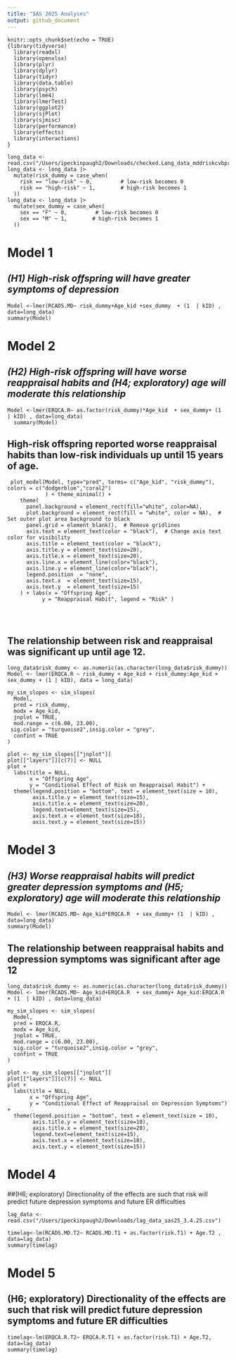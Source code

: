 ```yaml
---
title: "SAS 2025 Analyses"
output: github_document
---
```


```{r setup, include=FALSE}
knitr::opts_chunk$set(echo = TRUE)
{library(tidyverse)
  library(readxl)
  library(openxlsx)
  library(plyr)
  library(dplyr)
  library(tidyr)
  library(data.table)
  library(psych)
  library(lme4)
  library(lmerTest)
  library(ggplot2)
  library(sjPlot)
  library(sjmisc)
  library(performance)
  library(effects)
  library(interactions)
}
```

```{r, echo=FALSE}
long_data <- read.csv("/Users/ipeckinpaugh2/Downloads/checked.Long_data_mddriskcvbproject02.10.25.csv")
long_data <- long_data |> 
  mutate(risk_dummy = case_when(
    risk == "low-risk" ~ 0,         # low-risk becomes 0
    risk == "high-risk" ~ 1,        # high-risk becomes 1
  )) 
long_data <- long_data |> 
  mutate(sex_dummy = case_when(
    sex == "F" ~ 0,         # low-risk becomes 0
    sex == "M" ~ 1,        # high-risk becomes 1
  )) 
```
# Model 1
## _(H1) High-risk offspring will have greater symptoms of depression_
```{r, echo=FALSE}
Model <-lmer(RCADS.MD~ risk_dummy+Age_kid +sex_dummy  + (1  | kID) , data=long_data)
summary(Model)
```

# Model 2
## _(H2) High-risk offspring will have worse reappraisal habits and (H4; exploratory) age will moderate this relationship_
```{r, echo=FALSE}
Model <-lmer(ERQCA.R~ as.factor(risk_dummy)*Age_kid  + sex_dummy+ (1  | kID) , data=long_data) 
  summary(Model)
```

## High-risk offspring reported worse reappraisal habits than low-risk individuals up until 15 years of age.
```{r, echo=FALSE, warning=FALSE}
 plot_model(Model, type="pred", terms= c("Age_kid", "risk_dummy"), colors = c("dodgerblue","coral2")
            ) + theme_minimal() +
    theme(
      panel.background = element_rect(fill="white", color=NA),
      plot.background = element_rect(fill = "white", color = NA),  # Set outer plot area background to black
      panel.grid = element_blank(),  # Remove gridlines
      axis.text = element_text(color = "black"),  # Change axis text color for visibility
      axis.title = element_text(color = "black"),
      axis.title.y = element_text(size=20),
      axis.title.x = element_text(size=20),
      axis.line.x = element_line(color="black"),
      axis.line.y = element_line(color="black"),
      legend.position  = "none",
      axis.text.x  = element_text(size=15),
      axis.text.y  = element_text(size=15)
    ) + labs(x = "Offspring Age",
           y = "Reappraisal Habit", legend = "Risk" ) 
  
```
<br>

## The relationship between risk and reappraisal was significant up until age 12.
```{r, echo=FALSE, warning=FALSE}
long_data$risk_dummy <- as.numeric(as.character(long_data$risk_dummy))
Model <- lmer(ERQCA.R ~ risk_dummy + Age_kid + risk_dummy:Age_kid + sex_dummy + (1 | kID), data = long_data)

my_sim_slopes <- sim_slopes(
  Model,
  pred = risk_dummy,
  modx = Age_kid,
  jnplot = TRUE,
  mod.range = c(6.00, 23.00),
 sig.color = "turquoise2",insig.color = "grey",
  confint = TRUE
)

plot <- my_sim_slopes[["jnplot"]]
plot[["layers"]][c(7)] <- NULL
plot +
  labs(title = NULL,
       x = "Offspring Age",
       y = "Conditional Effect of Risk on Reappraisal Habit") +
  theme(legend.position = "bottom", text = element_text(size = 10),
        axis.title.y = element_text(size=15),
        axis.title.x = element_text(size=20), 
        legend.text=element_text(size=15),
        axis.text.x = element_text(size=18),
        axis.text.y = element_text(size=15))
```


# Model 3
## _(H3) Worse reappraisal habits will predict greater depression symptoms and (H5; exploratory) age will moderate this relationship_
```{r, echo=FALSE}
Model <- lmer(RCADS.MD~ Age_kid*ERQCA.R  + sex_dummy+ (1  | kID) , data=long_data)
summary(Model)
```

## The relationship between reappraisal habits and depression symptoms was significant after age 12
```{r, echo=FALSE, warning=FALSE}
long_data$risk_dummy <- as.numeric(as.character(long_data$risk_dummy))
Model <- lmer(RCADS.MD~ Age_kid+ERQCA.R  + sex_dummy+ Age_kid:ERQCA.R + (1  | kID) , data=long_data)

my_sim_slopes <- sim_slopes(
  Model,
  pred = ERQCA.R,
  modx = Age_kid,
  jnplot = TRUE,
  mod.range = c(6.00, 23.00),
  sig.color = "turquoise2",insig.color = "grey",
  confint = TRUE
)

plot <- my_sim_slopes[["jnplot"]]
plot[["layers"]][c(7)] <- NULL
plot +
  labs(title = NULL,
       x = "Offspring Age",
       y = "Conditional Effect of Reappraisal on Depression Symptoms") +
  theme(legend.position = "bottom", text = element_text(size = 10),
        axis.title.y = element_text(size=10),
        axis.title.x = element_text(size=20), 
        legend.text=element_text(size=15),
        axis.text.x = element_text(size=18), 
        axis.text.y = element_text(size=15))

```


# Model 4 
##(H6; exploratory) Directionality of the effects are such that risk will predict future depression symptoms and future ER difficulties
```{r, echo=FALSE, warning=FALSE}
lag_data <- read.csv("/Users/ipeckinpaugh2/Downloads/lag_data_sas25_3.4.25.csv")
```

```{r, echo=FALSE, warning=FALSE}
timelag<-lm(RCADS.MD.T2~ RCADS.MD.T1 + as.factor(risk.T1) + Age.T2 , data=lag_data)
summary(timelag)
```

# Model 5
## (H6; exploratory) Directionality of the effects are such that risk will predict future depression symptoms and future ER difficulties
```{r, echo=FALSE, warning=FALSE}
timelag<-lm(ERQCA.R.T2~ ERQCA.R.T1 + as.factor(risk.T1) + Age.T2, data=lag_data)
summary(timelag)
```

